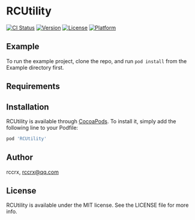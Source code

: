 # RCUtility

[![CI Status](https://img.shields.io/travis/rccrx/RCUtility.svg?style=flat)](https://travis-ci.org/rccrx/RCUtility)
[![Version](https://img.shields.io/cocoapods/v/RCUtility.svg?style=flat)](https://cocoapods.org/pods/RCUtility)
[![License](https://img.shields.io/cocoapods/l/RCUtility.svg?style=flat)](https://cocoapods.org/pods/RCUtility)
[![Platform](https://img.shields.io/cocoapods/p/RCUtility.svg?style=flat)](https://cocoapods.org/pods/RCUtility)

## Example

To run the example project, clone the repo, and run `pod install` from the Example directory first.

## Requirements

## Installation

RCUtility is available through [CocoaPods](https://cocoapods.org). To install
it, simply add the following line to your Podfile:

```ruby
pod 'RCUtility'
```

## Author

rccrx, rccrx@qq.com

## License

RCUtility is available under the MIT license. See the LICENSE file for more info.
